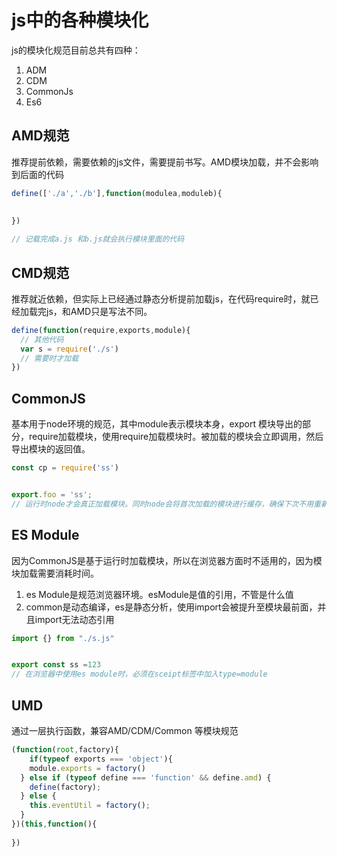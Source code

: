 # js中的各种模块化

js的模块化规范目前总共有四种：

1. ADM
2. CDM
3. CommonJs
4. Es6

## AMD规范

推荐提前依赖，需要依赖的js文件，需要提前书写。AMD模块加载，并不会影响到后面的代码

```js
define(['./a','./b'],function(modulea,moduleb){
  
  
})

// 记载完成a.js 和b.js就会执行模块里面的代码

```

## CMD规范

推荐就近依赖，但实际上已经通过静态分析提前加载js，在代码require时，就已经加载完js，和AMD只是写法不同。

```js
define(function(require,exports,module){
  // 其他代码
  var s = require('./s')
  // 需要时才加载
})

```



## CommonJS

基本用于node环境的规范，其中module表示模块本身，export 模块导出的部分，require加载模块，使用require加载模块时。被加载的模块会立即调用，然后导出模块的返回值。

```js
const cp = require('ss')


export.foo = 'ss';
// 运行时node才会真正加载模块。同时node会将首次加载的模块进行缓存，确保下次不用重新加载模块。
```

## ES Module

因为CommonJS是基于运行时加载模块，所以在浏览器方面时不适用的，因为模块加载需要消耗时间。

1. es Module是规范浏览器环境。esModule是值的引用，不管是什么值
2. common是动态编译，es是静态分析，使用import会被提升至模块最前面，并且import无法动态引用

```js
import {} from "./s.js"


export const ss =123
// 在浏览器中使用es module时，必须在sceipt标签中加入type=module
```



## UMD

通过一层执行函数，兼容AMD/CDM/Common 等模块规范

```js
(function(root,factory){
 	if(typeof exports === 'object'){
    module.exports = factory()
  } else if (typeof define === 'function' && define.amd) {
    define(factory);
  } else {
    this.eventUtil = factory();
  }
})(this,function(){
  	
})

```

